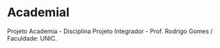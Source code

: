 # Academial
Projeto Academia - Disciplina Projeto Integrador - Prof. Rodrigo Gomes / Faculdade: UNIC.
